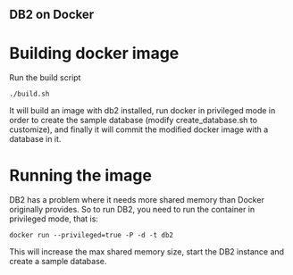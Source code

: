 ## DB2 on Docker

# Building docker image

Run the build script

    ./build.sh

It will build an image with db2 installed, run docker in privileged mode in order to create the sample database (modify create_database.sh to customize), and finally it will commit the modified docker image with a database in it.

# Running the image

DB2 has a problem where it needs more shared memory than Docker
originally provides.  So to run DB2, you need to run the container in
privileged mode, that is:

    docker run --privileged=true -P -d -t db2

This will increase the max shared memory size, start the DB2 instance
and create a sample database.
